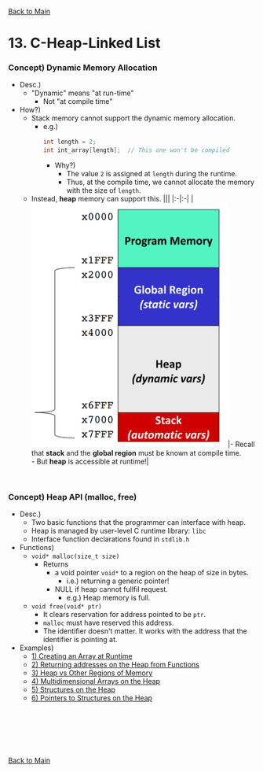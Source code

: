 [Back to Main](../main.md)

# 13. C-Heap-Linked List
### Concept) Dynamic Memory Allocation
- Desc.)
  - "Dynamic" means "at run-time"
    - Not "at compile time"
- How?)
  - Stack memory cannot support the dynamic memory allocation.
    - e.g.)
        ```c
        int length = 2;
        int int_array[length];  // This one won't be compiled
        ```
        - Why?)
          - The value `2` is assigned at `length` during the runtime.
          - Thus, at the compile time, we cannot allocate the memory with the size of `length`.
  - Instead, **heap** memory can support this.
    |||
    |:-|:-|
    |<img src="../images/m13/001.png" width="400px">|- Recall that **stack** and the **global region** must be known at compile time.<br>- But **heap** is accessible at runtime!|
    
<br>

### Concept) Heap API (malloc, free)
- Desc.)
  - Two basic functions that the programmer can interface with heap.
  - Heap is managed by user-level C runtime library: `libc`
  - Interface function declarations found in `stdlib.h`
- Functions)
  - `void* malloc(size_t size)`
    - Returns
      - a void pointer `void*` to a region on the heap of size in bytes.
        - i.e.) returning a generic pointer!
      - NULL if heap cannot fullfil request.
        - e.g.) Heap memory is full.
  - `void free(void* ptr)`
    - It clears reservation for address pointed to be `ptr`.
    - `malloc` must have reserved this address.
    - The identifier doesn't matter. It works with the address that the identifier is pointing at.
- Examples)
  - [1) Creating an Array at Runtime]()
  - [2) Returning addresses on the Heap from Functions]()
  - [3) Heap vs Other Regions of Memory]()
  - [4) Multidimensional Arrays on the Heap]()
  - [5) Structures on the Heap]()
  - [6) Pointers to Structures on the Heap]()

<br><br>






<br><br>

[Back to Main](../main.md)